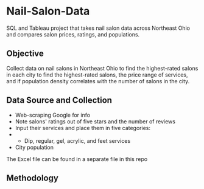 # Nail-Salon-Data

SQL and Tableau project that takes nail salon data across Northeast Ohio and compares salon prices, ratings, and populations.

## Objective

Collect data on nail salons in Northeast Ohio to find the highest-rated salons in each city to find the highest-rated salons, the price range of services, and if population density correlates with the number of salons in the city.

## Data Source and Collection

* Web-scraping Google for info
* Note salons' ratings out of five stars and the number of reviews
* Input their services and place them in five categories:
* * Dip, regular, gel, acrylic, and feet services
* City population

The Excel file can be found in a separate file in this repo

## Methodology



